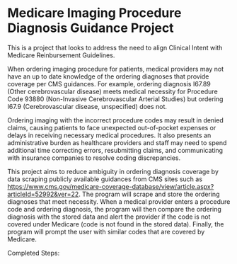 # Medicare Imaging Procedure Diagnosis Guidance Project
This is a project that looks to address the need to align Clinical Intent with Medicare Reinbursement Guidelines. 

When ordering imaging procedure for patients, medical providers may not have an up to date knowledge of the ordering diagnoses that provide coverage per CMS guidances. For example, ordering diagnosis I67.89 (Other cerebrovascular disease) meets medical necessity for Procedure Code 93880 (Non-Invasive Cerebrovascular Arterial Studies) but ordering I67.9 (Cerebrovascular disease, unspecified) does not. 

Ordering imaging with the incorrect procedure codes may result in denied claims, causing patients to face unexpected out-of-pocket expenses or delays in receiving necessary medical procedures. It also presents an administrative burden as healthcare providers and staff may need to spend additional time correcting errors, resubmitting claims, and communicating with insurance companies to resolve coding discrepancies. 

This project aims to reduce ambiguity in ordering diagnosis coverage by data scraping publicly available guidances from CMS sites such as https://www.cms.gov/medicare-coverage-database/view/article.aspx?articleId=52992&ver=22. The program will scrape and store the ordering diagnoses that meet necessity. When a medical provider enters a procedure code and ordering diagnosis, the program will then compare the ordering diagnosis with the stored data and alert the provider if the code is not covered under Medicare (code is not found in the stored data). Finally, the program will prompt the user with similar codes that are covered by Medicare. 

Completed Steps: 

